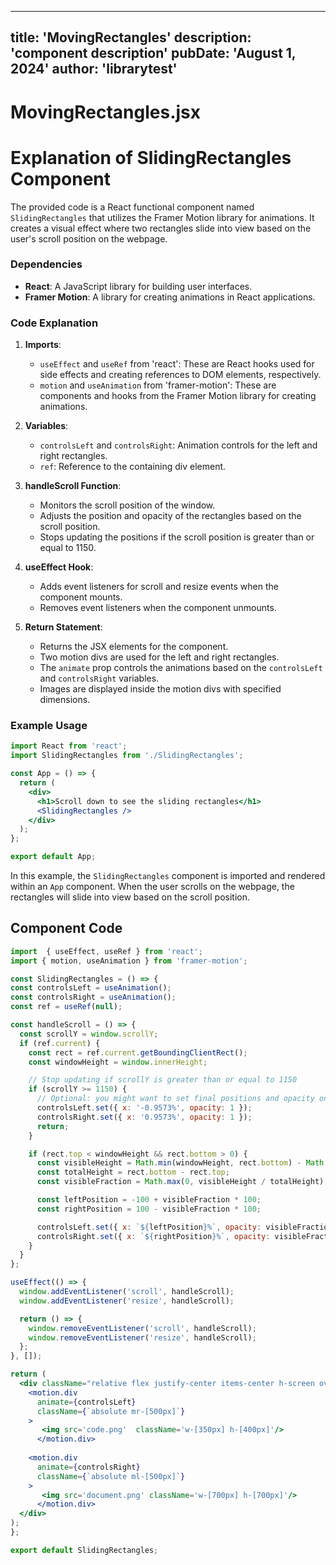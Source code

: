 ---
  title: 'MovingRectangles'
  description: 'component description'
  pubDate: 'August 1, 2024'
  author: 'librarytest'
  ---
  
  
  
  # MovingRectangles.jsx
  # Explanation of SlidingRectangles Component

The provided code is a React functional component named `SlidingRectangles` that utilizes the Framer Motion library for animations. It creates a visual effect where two rectangles slide into view based on the user's scroll position on the webpage.

### Dependencies
- **React**: A JavaScript library for building user interfaces.
- **Framer Motion**: A library for creating animations in React applications.

### Code Explanation
1. **Imports**:
   - `useEffect` and `useRef` from 'react': These are React hooks used for side effects and creating references to DOM elements, respectively.
   - `motion` and `useAnimation` from 'framer-motion': These are components and hooks from the Framer Motion library for creating animations.

2. **Variables**:
   - `controlsLeft` and `controlsRight`: Animation controls for the left and right rectangles.
   - `ref`: Reference to the containing div element.

3. **handleScroll Function**:
   - Monitors the scroll position of the window.
   - Adjusts the position and opacity of the rectangles based on the scroll position.
   - Stops updating the positions if the scroll position is greater than or equal to 1150.

4. **useEffect Hook**:
   - Adds event listeners for scroll and resize events when the component mounts.
   - Removes event listeners when the component unmounts.

5. **Return Statement**:
   - Returns the JSX elements for the component.
   - Two motion divs are used for the left and right rectangles.
   - The `animate` prop controls the animations based on the `controlsLeft` and `controlsRight` variables.
   - Images are displayed inside the motion divs with specified dimensions.

### Example Usage
```jsx
import React from 'react';
import SlidingRectangles from './SlidingRectangles';

const App = () => {
  return (
    <div>
      <h1>Scroll down to see the sliding rectangles</h1>
      <SlidingRectangles />
    </div>
  );
};

export default App;
```

In this example, the `SlidingRectangles` component is imported and rendered within an `App` component. When the user scrolls on the webpage, the rectangles will slide into view based on the scroll position.
  
  ## Component Code
  ```jsx
  import  { useEffect, useRef } from 'react';
import { motion, useAnimation } from 'framer-motion';

const SlidingRectangles = () => {
  const controlsLeft = useAnimation();
  const controlsRight = useAnimation();
  const ref = useRef(null);

  const handleScroll = () => {
    const scrollY = window.scrollY;
    if (ref.current) {
      const rect = ref.current.getBoundingClientRect();
      const windowHeight = window.innerHeight;

      // Stop updating if scrollY is greater than or equal to 1150
      if (scrollY >= 1150) {
        // Optional: you might want to set final positions and opacity once when reaching the threshold
        controlsLeft.set({ x: '-0.9573%', opacity: 1 });
        controlsRight.set({ x: '0.9573%', opacity: 1 });
        return;
      }

      if (rect.top < windowHeight && rect.bottom > 0) {
        const visibleHeight = Math.min(windowHeight, rect.bottom) - Math.max(0, rect.top);
        const totalHeight = rect.bottom - rect.top;
        const visibleFraction = Math.max(0, visibleHeight / totalHeight);

        const leftPosition = -100 + visibleFraction * 100;
        const rightPosition = 100 - visibleFraction * 100;

        controlsLeft.set({ x: `${leftPosition}%`, opacity: visibleFraction });
        controlsRight.set({ x: `${rightPosition}%`, opacity: visibleFraction });
      }
    }
  };

  useEffect(() => {
    window.addEventListener('scroll', handleScroll);
    window.addEventListener('resize', handleScroll);

    return () => {
      window.removeEventListener('scroll', handleScroll);
      window.removeEventListener('resize', handleScroll);
    };
  }, []);

  return (
    <div className="relative flex justify-center items-center h-screen overflow-hidden" ref={ref}>
      <motion.div
        animate={controlsLeft}
        className={`absolute mr-[500px]`}
      >
         <img src='code.png'  className='w-[350px] h-[400px]'/>
        </motion.div>
       
      <motion.div
        animate={controlsRight}
        className={`absolute ml-[500px]`}
      >
         <img src='document.png' className='w-[700px] h-[700px]'/>
        </motion.div>
    </div>
  );
};

export default SlidingRectangles;
  ```
  